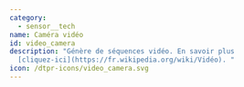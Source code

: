 ```yaml
---
category: 
  - sensor__tech
name: Caméra vidéo
id: video_camera
description: "Génère de séquences vidéo. En savoir plus
  [cliquez-ici](https://fr.wikipedia.org/wiki/Vidéo). "
icon: /dtpr-icons/video_camera.svg
---
```

